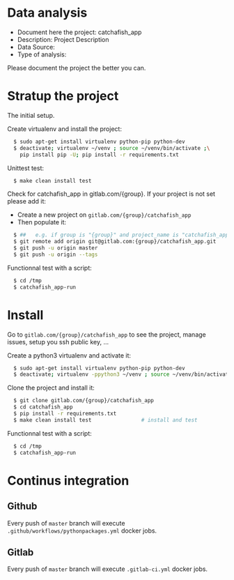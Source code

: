 # Data analysis
- Document here the project: catchafish_app
- Description: Project Description
- Data Source:
- Type of analysis:

Please document the project the better you can.

# Stratup the project

The initial setup.

Create virtualenv and install the project:
```bash
  $ sudo apt-get install virtualenv python-pip python-dev
  $ deactivate; virtualenv ~/venv ; source ~/venv/bin/activate ;\
    pip install pip -U; pip install -r requirements.txt
```

Unittest test:
```bash
  $ make clean install test
```

Check for catchafish_app in gitlab.com/{group}.
If your project is not set please add it:

- Create a new project on `gitlab.com/{group}/catchafish_app`
- Then populate it:

```bash
  $ ##   e.g. if group is "{group}" and project_name is "catchafish_app"
  $ git remote add origin git@gitlab.com:{group}/catchafish_app.git
  $ git push -u origin master
  $ git push -u origin --tags
```

Functionnal test with a script:
```bash
  $ cd /tmp
  $ catchafish_app-run
```
# Install
Go to `gitlab.com/{group}/catchafish_app` to see the project, manage issues,
setup you ssh public key, ...

Create a python3 virtualenv and activate it:
```bash
  $ sudo apt-get install virtualenv python-pip python-dev
  $ deactivate; virtualenv -ppython3 ~/venv ; source ~/venv/bin/activate
```

Clone the project and install it:
```bash
  $ git clone gitlab.com/{group}/catchafish_app
  $ cd catchafish_app
  $ pip install -r requirements.txt
  $ make clean install test                # install and test
```
Functionnal test with a script:
```bash
  $ cd /tmp
  $ catchafish_app-run
``` 

# Continus integration
## Github 
Every push of `master` branch will execute `.github/workflows/pythonpackages.yml` docker jobs.
## Gitlab
Every push of `master` branch will execute `.gitlab-ci.yml` docker jobs.
